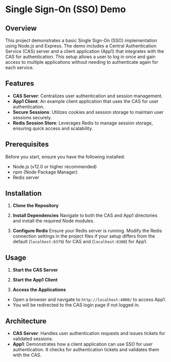 # Single Sign-On (SSO) Demo

## Overview
This project demonstrates a basic Single Sign-On (SSO) implementation using Node.js and Express. The demo includes a Central Authentication Service (CAS) server and a client application (App1) that integrates with the CAS for authentication. This setup allows a user to log in once and gain access to multiple applications without needing to authenticate again for each service.

## Features
- **CAS Server**: Centralizes user authentication and session management.
- **App1 Client**: An example client application that uses the CAS for user authentication.
- **Secure Sessions**: Utilizes cookies and session storage to maintain user sessions securely.
- **Redis Session Store**: Leverages Redis to manage session storage, ensuring quick access and scalability.

## Prerequisites
Before you start, ensure you have the following installed:
- Node.js (v12.0 or higher recommended)
- npm (Node Package Manager)
- Redis server

## Installation

1. **Clone the Repository**

2. **Install Dependencies**
Navigate to both the CAS and App1 directories and install the required Node modules.

3. **Configure Redis**
Ensure your Redis server is running. Modify the Redis connection settings in the project files if your setup differs from the default (`localhost:6379`) for CAS and (`localhost:6380`) for App1.

## Usage

1. **Start the CAS Server**

2. **Start the App1 Client**

3. **Access the Applications**
- Open a browser and navigate to `http://localhost:4000/` to access App1.
- You will be redirected to the CAS login page if not logged in.

## Architecture

- **CAS Server**: Handles user authentication requests and issues tickets for validated sessions.
- **App1**: Demonstrates how a client application can use SSO for user authentication. It checks for authentication tickets and validates them with the CAS.

